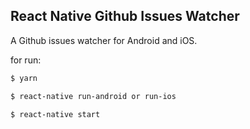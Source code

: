 ## React Native Github Issues Watcher

A Github issues watcher for Android and iOS.

for run:

```sh
$ yarn
```
```sh
$ react-native run-android or run-ios
```
```sh
$ react-native start
```
